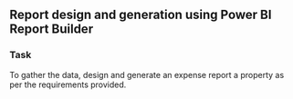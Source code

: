 ## Report design and generation using Power BI Report Builder

### Task

To gather the data, design and generate an expense report a property as per the requirements provided.

